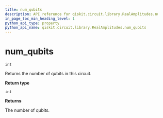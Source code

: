 ```yaml
---
title: num_qubits
description: API reference for qiskit.circuit.library.RealAmplitudes.num_qubits
in_page_toc_min_heading_level: 1
python_api_type: property
python_api_name: qiskit.circuit.library.RealAmplitudes.num_qubits
---
```


# num\_qubits

<span id="qiskit.circuit.library.RealAmplitudes.num_qubits" />

`int`

Returns the number of qubits in this circuit.

**Return type**

`int`

**Returns**

The number of qubits.

